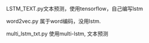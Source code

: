  LSTM_TEXT.py文本预测，使用tensorflow，自己编写lstm

 word2vec.py 属于word编码，没用lstm.

 multi_lstm_txt.py 使用multi-lstm, 文本预测
